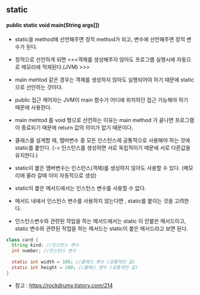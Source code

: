 ## static

#### public static void main(String args[]) <br>

* static을 method에 선언해주면 정적 method가 되고, 변수에 선언해주면 정적 변수가 된다. 
* 정적으로 선언하게 되면 <<<객체를 생성해주지 않아도 프로그램 실행시에 자동으로 메모리에 적재된다.(JVM) >>>
* main mehtod 같은 경우는 객체를 생성하지 않아도 실행되어야 하기 때문에 static으로 선언하는 것이다.
* public 접근 제어자는 JVM이 main 함수가 어디에 위치하던 접근 가능해야 하기 때문에 사용한다.
* main mehtod 를 void 형으로 선언하는 이유는 main method 가 끝나면 프로그램이 종료되기 때문에 return 값의 의미가 없기 때문이다.
* 클래스를 설계할 때, 멤버변수 중 모든 인스턴스에 공통적으로 사용해야 하는 것에 static를 붙인다.
(-> 인스턴스를 생성하면 서로 독립적이기 때문에 서로 다른값을 유지한다.)
* static이 붙은 멤버변수는 인스턴스(객체)를 생성하지 않아도 사용할 수 있다. (메모리에 올라 갈때 이미 자동적으로 생성)
* static이 붙은 메서드에서는 인스턴스 변수를 사용할 수 없다.
* 메서드 내에서 인스턴스 변수를 사용하지 않는다면 , static를 붙이는 것을 고려한다.

* 인스턴스변수와 관련된 작업을 하는 메서드에서는 static 이 안붙은 메서드이고,
static 변수와 관련된 작업을 하는 메서드는 static이 붙은 메서드라고 보면 된다.

```java
class card {
  String kind; //인스턴스 변수 
  int number; //인스턴스 변수
  
  static int width = 100; //클래스 변수 (공통적인 값)
  static int height = 200; //클래스 변수 (공통적인 값)
}
```
* 참고 : https://rockdrumy.tistory.com/214